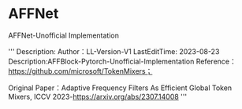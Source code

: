 # AFFNet
AFFNet-Unofficial Implementation


'''
Description:
Author：LL-Version-V1
LastEditTime: 2023-08-23
Description:AFFBlock-Pytorch-Unofficial-Implementation
Reference：https://github.com/microsoft/TokenMixers；

Original Paper：Adaptive Frequency Filters As Efficient Global Token Mixers, ICCV 2023-https://arxiv.org/abs/2307.14008
'''

